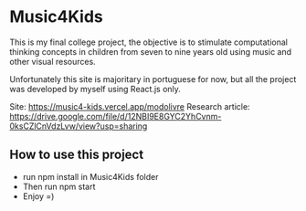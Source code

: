 # Music4Kids

This is my final college project, the objective is to stimulate computational thinking concepts in children from seven to nine years old using music and other visual resources. 

Unfortunately this site is majoritary in portuguese for now, but all the project was developed by myself using React.js only.

Site: https://music4-kids.vercel.app/modolivre
Research article: https://drive.google.com/file/d/12NBI9E8GYC2YhCvnm-0ksCZlCnVdzLvw/view?usp=sharing


## How to use this project

  - run npm install in Music4Kids folder
  - Then run npm start
  - Enjoy =)
